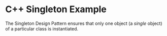# C++ Singleton Example

The Singleton Design Pattern ensures that only one object (a *single* object) of a particular
 class is instantiated. 